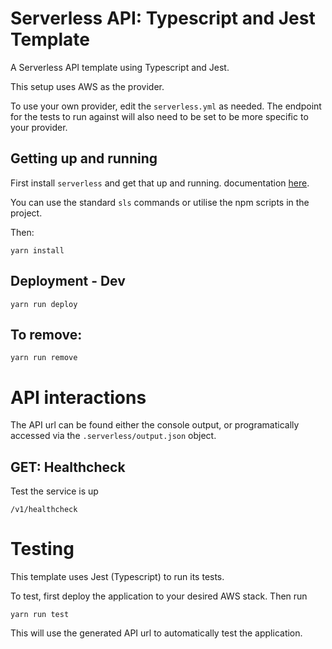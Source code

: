 # Serverless API: Typescript and Jest Template
A Serverless API template using Typescript and Jest.

This setup uses AWS as the provider.

To use your own provider, edit the `serverless.yml` as needed.
The endpoint for the tests to run against will also need to be set to be more specific to your provider.

## Getting up and running
First install `serverless` and get that up and running. documentation [here](https://serverless.com/framework/docs/providers/aws/guide/quick-start/).

You can use the standard `sls` commands or utilise the npm scripts in the project.

Then:

```
yarn install
```

## Deployment - Dev

```
yarn run deploy
```


## To remove:
```
yarn run remove
```

# API interactions
The API url can be found either the console output, or programatically accessed via the `.serverless/output.json` object.

## GET: Healthcheck
Test the service is up

```
/v1/healthcheck
```

# Testing
This template uses Jest (Typescript) to run its tests.

To test, first deploy the application to your desired AWS stack.
Then run
```
yarn run test
```

This will use the generated API url to automatically test the application.
